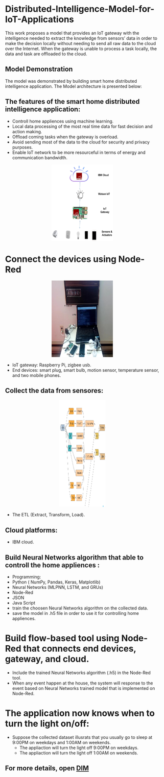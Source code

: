 # Distributed-Intelligence-Model-for-IoT-Applications

<p style='text-align: justify;'> 

This work proposes a model that provides an IoT gateway with  the  intelligence needed  to  extract  the knowledge from sensors’ data in order to make the decision locally without needing to send all raw data to the cloud over the Internet.  When the gateway is unable to process a task locally, the data and task are offloaded to the cloud. 
</p>


## Model Demonstration
The model was demonstrated by building smart home distributed intelligence application. 
The Model architecture is presented below:

## The features of the smart home distributed intelligence application:
* Controll home appliences using machine learning.
* Local data processing of the most real time data for fast decision and action making.
* Offload coming tasks when the gateway is overload. 
* Avoid sending most of the data to the cloud for security and privacy purposes.
* Enable IoT network to be more resourceful in terms of energy and communication bandwidth.


<p align="center">
  <img src="/Project2.jpg" width="200" height="250" class="center" >
</p>

# Connect the devices using Node-Red
<p align="center">
  <img src="/Project.jpg" width="200" height="250" class="center" >
</p>

* IoT gateway: Raspberry Pi,  zigbee usb.
* End devices: smart plug, smart bulb, motion sensor, temperature sensor, and two mobile phones.

## Collect the data from sensores:
<p align="center">
  <img src="/CollectDataset.png" width="150" height="350" class="center" >
</p>

* The ETL (Extract, Transform, Load). 


## Cloud platforms:
* IBM cloud.

## Build Neural Networks algorithm that able to controll the home appliences : 
* Programming: 
 * Python ( NumPy, Pandas, Keras, Matplotlib)
 * Neural Networks (MLPNN, LSTM, and GRUs)
 * Node-Red
 * JSON
 * Java Script
 * train the choosen Neural Networks algorithm on the collected data. 
 * save the model in .h5 file in order to use it for controlling home appliences.

# Build flow-based tool using Node-Red that connects end devices, gateway, and cloud.
* Include the trained Neural Networks algorithm (.h5) in the Node-Red tool.
* When any event happen at the house, the system will response to the event based on Neural Networks trained model that is implemented on Node-Red.
  

# The application now knows when to turn the light on/off:
* Suppose the collected dataset illusrats that you usually go to sleep at 9:00PM on weekdays and 1:00AM on weekends.
  * The appliaction will turn the light off 9:00PM on weekdays. 
  * The appliaction will turn the light off 1:00AM on weekends. 


## For more details, open [DIM](https://mspace.lib.umanitoba.ca/bitstream/handle/1993/35511/Rababah_Baha.pdf?sequence=1)

